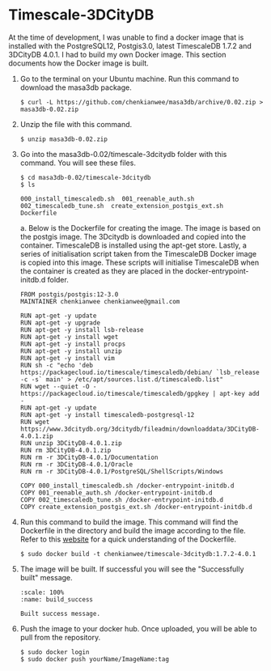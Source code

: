 # Timescale-3DCityDB
At the time of development, I was unable to find a docker image that is installed with the PostgreSQL12, Postgis3.0, latest TimescaleDB 1.7.2 and 3DCityDB 4.0.1. I had to build my own Docker image. This section documents how the Docker image is built.

1. Go to the terminal on your Ubuntu machine. Run this command to download the masa3db package.
    ```
    $ curl -L https://github.com/chenkianwee/masa3db/archive/0.02.zip > masa3db-0.02.zip
    ```
2. Unzip the file with this command.
    ```
    $ unzip masa3db-0.02.zip
    ```
3. Go into the masa3db-0.02/timescale-3dcitydb folder with this command. You will see these files.
    ```
    $ cd masa3db-0.02/timescale-3dcitydb
    $ ls
    ```
    ```
    000_install_timescaledb.sh  001_reenable_auth.sh  002_timescaledb_tune.sh  create_extension_postgis_ext.sh  Dockerfile
    ```
    a. Below is the Dockerfile for creating the image. The image is based on the postgis image. The 3Dcitydb is downloaded and copied into the container. TimescaleDB is installed using the apt-get store. Lastly, a series of initialisation script taken from the TimescaleDB Docker image is copied into this image. These scripts will initialise TimescaleDB when the container is created as they are placed in the docker-entrypoint-initdb.d folder.
    ```
    FROM postgis/postgis:12-3.0
    MAINTAINER chenkianwee chenkianwee@gmail.com

    RUN apt-get -y update
    RUN apt-get -y upgrade
    RUN apt-get -y install lsb-release
    RUN apt-get -y install wget
    RUN apt-get -y install procps
    RUN apt-get -y install unzip
    RUN apt-get -y install vim
    RUN sh -c "echo 'deb https://packagecloud.io/timescale/timescaledb/debian/ `lsb_release -c -s` main' > /etc/apt/sources.list.d/timescaledb.list"
    RUN wget --quiet -O - https://packagecloud.io/timescale/timescaledb/gpgkey | apt-key add -
    RUN apt-get -y update
    RUN apt-get -y install timescaledb-postgresql-12
    RUN wget https://www.3dcitydb.org/3dcitydb/fileadmin/downloaddata/3DCityDB-4.0.1.zip
    RUN unzip 3DCityDB-4.0.1.zip
    RUN rm 3DCityDB-4.0.1.zip
    RUN rm -r 3DCityDB-4.0.1/Documentation
    RUN rm -r 3DCityDB-4.0.1/Oracle
    RUN rm -r 3DCityDB-4.0.1/PostgreSQL/ShellScripts/Windows

    COPY 000_install_timescaledb.sh /docker-entrypoint-initdb.d
    COPY 001_reenable_auth.sh /docker-entrypoint-initdb.d
    COPY 002_timescaledb_tune.sh /docker-entrypoint-initdb.d
    COPY create_extension_postgis_ext.sh /docker-entrypoint-initdb.d
    ```
4. Run this command to build the image. This command will find the Dockerfile in the directory and build the image according to the file. Refer to this [website](https://thenewstack.io/docker-basics-how-to-use-dockerfiles/) for a quick understanding  of the Dockerfile.
    ```
    $ sudo docker build -t chenkianwee/timescale-3dcitydb:1.7.2-4.0.1
    ```
5. The image will be built. If successful you will see the "Successfully built" message.
    ```{figure} /_static/041docker_image/build_success.png
    :scale: 100%
    :name: build_success

    Built success message.
    ```
6. Push the image to your docker hub. Once uploaded, you will be able to pull from the repository.
    ```
    $ sudo docker login
    $ sudo docker push yourName/ImageName:tag
    ```
